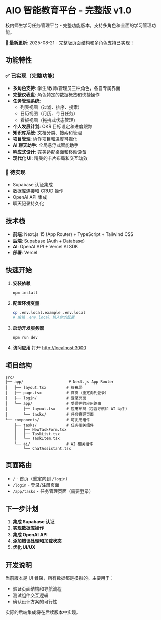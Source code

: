 # AIO 智能教育平台 - 完整版 v1.0

校内师生学习任务管理平台 - 完整功能版本，支持多角色和全面的学习管理功能。

**🎉 最新更新**: 2025-08-21 - 完整版页面结构和多角色支持已实现！

## 功能特性

### ✅ 已实现（完整功能）

- **多角色支持**: 学生/教师/管理员三种角色，各自专属界面
- **完整仪表盘**: 角色特定的数据概览和快捷操作
- **任务管理系统**:
  - 列表视图（过滤、排序、搜索）
  - 日历视图（月历、今日任务）
  - 看板视图（拖拽式状态管理）
- **个人发展计划**: OKR 目标设定和进度跟踪
- **知识库系统**: 文档分类、搜索和管理
- **项目管理**: 协作项目和进度可视化
- **AI 聊天助手**: 全局悬浮式智能助手
- **响应式设计**: 完美适配桌面和移动设备
- **现代化 UI**: 精美的卡片布局和交互动效

### 🚧 待实现
- Supabase 认证集成
- 数据库连接和 CRUD 操作
- OpenAI API 集成
- 聊天记录持久化

## 技术栈

- **前端**: Next.js 15 (App Router) + TypeScript + Tailwind CSS
- **后端**: Supabase (Auth + Database)
- **AI**: OpenAI API + Vercel AI SDK
- **部署**: Vercel

## 快速开始

1. **安装依赖**
   ```bash
   npm install
   ```

2. **配置环境变量**
   ```bash
   cp .env.local.example .env.local
   # 编辑 .env.local 填入你的配置
   ```

3. **启动开发服务器**
   ```bash
   npm run dev
   ```

4. **访问应用**
   打开 [http://localhost:3000](http://localhost:3000)

## 项目结构

```
src/
├── app/                    # Next.js App Router
│   ├── layout.tsx         # 根布局
│   ├── page.tsx           # 首页（重定向到登录）
│   ├── login/             # 登录页面
│   └── app/               # 受保护的应用路由
│       ├── layout.tsx     # 应用布局（包含导航和 AI 助手）
│       └── tasks/         # 任务管理页面
└── components/            # 可复用组件
    ├── tasks/             # 任务相关组件
    │   ├── NewTaskForm.tsx
    │   ├── TaskList.tsx
    │   └── TaskItem.tsx
    └── ai/                # AI 相关组件
        └── ChatAssistant.tsx
```

## 页面路由

- `/` - 首页（重定向到 `/login`）
- `/login` - 登录/注册页面
- `/app/tasks` - 任务管理页面（需要登录）

## 下一步计划

1. **集成 Supabase 认证**
2. **实现数据库操作**
3. **集成 OpenAI API**
4. **添加错误处理和加载状态**
5. **优化 UI/UX**

## 开发说明

当前版本是 UI 骨架，所有数据都是模拟的。主要用于：
- 验证页面结构和导航流程
- 测试组件交互逻辑
- 确认设计方案的可行性

实际的后端集成将在后续版本中实现。
